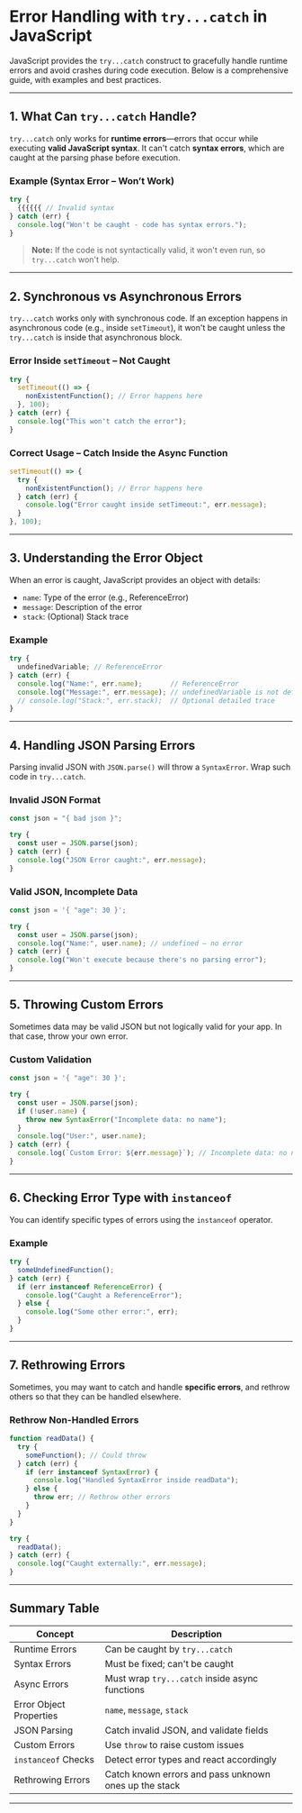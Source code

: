 # Error Handling with `try...catch` in JavaScript

JavaScript provides the `try...catch` construct to gracefully handle runtime errors and avoid crashes during code execution. Below is a comprehensive guide, with examples and best practices.

---

##  1. What Can `try...catch` Handle?

`try...catch` only works for **runtime errors**—errors that occur while executing **valid JavaScript syntax**. It can't catch **syntax errors**, which are caught at the parsing phase before execution.

###  Example (Syntax Error – Won’t Work)
```js
try {
  {{{{{{ // Invalid syntax
} catch (err) {
  console.log("Won't be caught - code has syntax errors.");
}
```

>  **Note:** If the code is not syntactically valid, it won't even run, so `try...catch` won't help.

---

##  2. Synchronous vs Asynchronous Errors

`try...catch` works only with synchronous code. If an exception happens in asynchronous code (e.g., inside `setTimeout`), it won't be caught unless the `try...catch` is inside that asynchronous block.

###  Error Inside `setTimeout` – Not Caught
```js
try {
  setTimeout(() => {
    nonExistentFunction(); // Error happens here
  }, 100);
} catch (err) {
  console.log("This won't catch the error");
}
```

###  Correct Usage – Catch Inside the Async Function
```js
setTimeout(() => {
  try {
    nonExistentFunction(); // Error happens here
  } catch (err) {
    console.log("Error caught inside setTimeout:", err.message);
  }
}, 100);
```

---

##  3. Understanding the Error Object

When an error is caught, JavaScript provides an object with details:

- `name`: Type of the error (e.g., ReferenceError)
- `message`: Description of the error
- `stack`: (Optional) Stack trace

###  Example
```js
try {
  undefinedVariable; // ReferenceError
} catch (err) {
  console.log("Name:", err.name);       // ReferenceError
  console.log("Message:", err.message); // undefinedVariable is not defined
  // console.log("Stack:", err.stack);  // Optional detailed trace
}
```

---

##  4. Handling JSON Parsing Errors

Parsing invalid JSON with `JSON.parse()` will throw a `SyntaxError`. Wrap such code in `try...catch`.

###  Invalid JSON Format
```js
const json = "{ bad json }";

try {
  const user = JSON.parse(json);
} catch (err) {
  console.log("JSON Error caught:", err.message);
}
```

###  Valid JSON, Incomplete Data
```js
const json = '{ "age": 30 }';

try {
  const user = JSON.parse(json);
  console.log("Name:", user.name); // undefined – no error
} catch (err) {
  console.log("Won't execute because there's no parsing error");
}
```

---

##  5. Throwing Custom Errors

Sometimes data may be valid JSON but not logically valid for your app. In that case, throw your own error.

###  Custom Validation
```js
const json = '{ "age": 30 }';

try {
  const user = JSON.parse(json);
  if (!user.name) {
    throw new SyntaxError("Incomplete data: no name");
  }
  console.log("User:", user.name);
} catch (err) {
  console.log(`Custom Error: ${err.message}`); // Incomplete data: no name
}
```

---

## 6. Checking Error Type with `instanceof`

You can identify specific types of errors using the `instanceof` operator.

###  Example
```js
try {
  someUndefinedFunction();
} catch (err) {
  if (err instanceof ReferenceError) {
    console.log("Caught a ReferenceError");
  } else {
    console.log("Some other error:", err);
  }
}
```

---

##  7. Rethrowing Errors

Sometimes, you may want to catch and handle **specific errors**, and rethrow others so that they can be handled elsewhere.

###  Rethrow Non-Handled Errors
```js
function readData() {
  try {
    someFunction(); // Could throw
  } catch (err) {
    if (err instanceof SyntaxError) {
      console.log("Handled SyntaxError inside readData");
    } else {
      throw err; // Rethrow other errors
    }
  }
}

try {
  readData();
} catch (err) {
  console.log("Caught externally:", err.message);
}
```

---

##  Summary Table

| Concept                     | Description                                                             |
|----------------------------|-------------------------------------------------------------------------|
| Runtime Errors              | Can be caught by `try...catch`                                         |
| Syntax Errors               | Must be fixed; can't be caught                                         |
| Async Errors                | Must wrap `try...catch` inside async functions                         |
| Error Object Properties     | `name`, `message`, `stack`                                             |
| JSON Parsing                | Catch invalid JSON, and validate fields                                |
| Custom Errors               | Use `throw` to raise custom issues                                     |
| `instanceof` Checks         | Detect error types and react accordingly                               |
| Rethrowing Errors           | Catch known errors and pass unknown ones up the stack                  |

---
